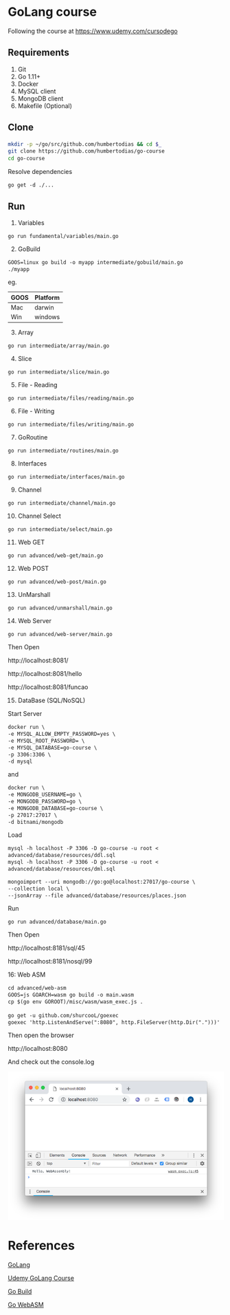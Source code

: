 # GoLang course

Following the course at https://www.udemy.com/cursodego

## Requirements

1. Git
2. Go 1.11+
3. Docker
4. MySQL client
5. MongoDB client
6. Makefile (Optional)

## Clone

```sh
mkdir -p ~/go/src/github.com/humbertodias && cd $_
git clone https://github.com/humbertodias/go-course
cd go-course
```

Resolve dependencies

```
go get -d ./...
```

## Run

1. Variables

```
go run fundamental/variables/main.go
```

2. GoBuild

```
GOOS=linux go build -o myapp intermediate/gobuild/main.go
./myapp
```
eg.

| GOOS | Platform |
|------|----------|
| Mac  | darwin   |
| Win  | windows  |


3. Array

```
go run intermediate/array/main.go
```

4. Slice

```
go run intermediate/slice/main.go
```

5. File - Reading

```
go run intermediate/files/reading/main.go
```

6. File - Writing

```
go run intermediate/files/writing/main.go
```

7. GoRoutine

```
go run intermediate/routines/main.go
```

8. Interfaces

```
go run intermediate/interfaces/main.go
```

9. Channel

```
go run intermediate/channel/main.go
```

10. Channel Select

```
go run intermediate/select/main.go
```

11. Web GET

```
go run advanced/web-get/main.go
```

12. Web POST

```
go run advanced/web-post/main.go
```

13. UnMarshall

```
go run advanced/unmarshall/main.go
```

14. Web Server

```
go run advanced/web-server/main.go
```
Then Open

http://localhost:8081/

http://localhost:8081/hello

http://localhost:8081/funcao

15. DataBase (SQL/NoSQL)

Start Server

```
docker run \
-e MYSQL_ALLOW_EMPTY_PASSWORD=yes \
-e MYSQL_ROOT_PASSWORD= \
-e MYSQL_DATABASE=go-course \
-p 3306:3306 \
-d mysql
```
and

```
docker run \
-e MONGODB_USERNAME=go \
-e MONGODB_PASSWORD=go \
-e MONGODB_DATABASE=go-course \
-p 27017:27017 \
-d bitnami/mongodb
```

Load

```
mysql -h localhost -P 3306 -D go-course -u root < advanced/database/resources/ddl.sql
mysql -h localhost -P 3306 -D go-course -u root < advanced/database/resources/dml.sql
```

```
mongoimport --uri mongodb://go:go@localhost:27017/go-course \
--collection local \
--jsonArray --file advanced/database/resources/places.json
```

Run

```
go run advanced/database/main.go
```

Then Open

http://localhost:8181/sql/45

http://localhost:8181/nosql/99


16: Web ASM

```
cd advanced/web-asm
GOOS=js GOARCH=wasm go build -o main.wasm
cp $(go env GOROOT)/misc/wasm/wasm_exec.js .

go get -u github.com/shurcooL/goexec
goexec 'http.ListenAndServe(":8080", http.FileServer(http.Dir(".")))'
```
Then open the browser

http://localhost:8080

And check out the console.log

![](doc/web-asm-console.png)


# References

[GoLang](https://golang.org)

[Udemy GoLang Course](https://www.udemy.com/cursodego)

[Go Build](https://golang.org/pkg/go/build)

[Go WebASM](https://github.com/golang/go/wiki/WebAssembly)
